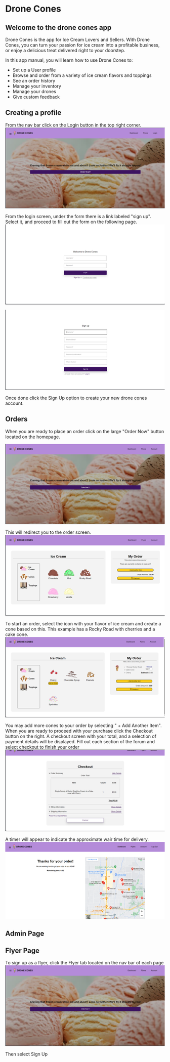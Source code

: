 # Drone Cones
## Welcome to the drone cones app
Drone Cones is the app for Ice Cream Lovers and Sellers. 
With Drone Cones, you can turn your passion for ice cream into a profitable business, or enjoy a delicious treat delivered right to your doorstep.

In this app manual, you will learn how to use Drone Cones to:

* Set up a User profile 
* Browse and order from a variety of ice cream flavors and toppings
* See an order history 
* Manage your inventory 
* Manage your drones
* Give custom feedback 

## Creating a profile 
From the nav bar click on the Login button in the top right corner.
![](./img/noLogin.png)

From the login screen, under the form there is a link labeled "sign up". Select it, and proceed to fill out the form on the following page. 
![](./img/login.png)

![](./img/signup.png)

Once done click the Sign Up option to create your new drone cones account.

## Orders 
When you are ready to place an order click on the large "Order Now" button located on the homepage. 

![Home](./img/homepage.png)

This will redirect you to the order screen.
![Order Page](./img/orderpage.png)

To start an order, select the icon with your flavor of ice cream and create a cone based on this. This example has a Rocky Road with cherries and a cake cone. 
![Cart](./img/firstOrderExample.png)

You may add more cones to your order by selecting " + Add Another Item". When you are ready to proceed with your purchase click the Checkout button on the right. A checkout screen with your total, and a selection of payment details will be displayed. 
Fill out each section of the forum and select checkout to finish your order
![Checkout](./img/checkout.png)

A timer will appear to indicate the approximate wair time for delivery.
![Delivery](./img/orderTrack.png)


## Admin Page

## Flyer Page
To sign up as a flyer, click the Flyer tab located on the nav bar of each page 
![](./img/homepage.png)

Then select Sign Up
